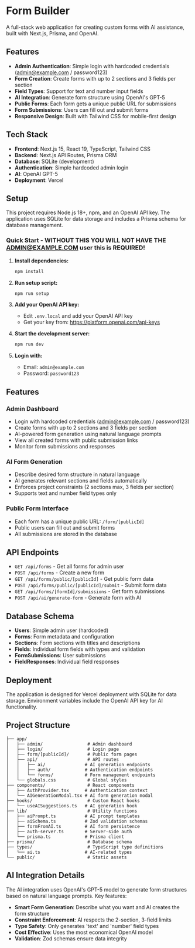 # Form Builder

A full-stack web application for creating custom forms with AI assistance, built with Next.js, Prisma, and OpenAI.

## Features

- **Admin Authentication**: Simple login with hardcoded credentials (admin@example.com / password123)
- **Form Creation**: Create forms with up to 2 sections and 3 fields per section
- **Field Types**: Support for text and number input fields
- **AI Integration**: Generate form structure using OpenAI's GPT-5
- **Public Forms**: Each form gets a unique public URL for submissions
- **Form Submissions**: Users can fill out and submit forms
- **Responsive Design**: Built with Tailwind CSS for mobile-first design

## Tech Stack

- **Frontend**: Next.js 15, React 19, TypeScript, Tailwind CSS
- **Backend**: Next.js API Routes, Prisma ORM
- **Database**: SQLite (development)
- **Authentication**: Simple hardcoded admin login
- **AI**: OpenAI GPT-5
- **Deployment**: Vercel

## Setup

This project requires Node.js 18+, npm, and an OpenAI API key. The application uses SQLite for data storage and includes a Prisma schema for database management.

### Quick Start - WITHOUT THIS YOU WILL NOT HAVE THE ADMIN@EXAMPLE.COM user this is REQUIRED!

1. **Install dependencies:**
   ```bash
   npm install
   ```

2. **Run setup script:**
   ```bash
   npm run setup
   ```

3. **Add your OpenAI API key:**
   - Edit `.env.local` and add your OpenAI API key
   - Get your key from: https://platform.openai.com/api-keys

4. **Start the development server:**
   ```bash
   npm run dev
   ```

5. **Login with:**
   - Email: `admin@example.com`
   - Password: `password123`

## Features

### Admin Dashboard
- Login with hardcoded credentials (admin@example.com / password123)
- Create forms with up to 2 sections and 3 fields per section
- AI-powered form generation using natural language prompts
- View all created forms with public submission links
- Monitor form submissions and responses

### AI Form Generation
- Describe desired form structure in natural language
- AI generates relevant sections and fields automatically
- Enforces project constraints (2 sections max, 3 fields per section)
- Supports text and number field types only

### Public Form Interface
- Each form has a unique public URL: `/form/[publicId]`
- Public users can fill out and submit forms
- All submissions are stored in the database

## API Endpoints

- `GET /api/forms` - Get all forms for admin user
- `POST /api/forms` - Create a new form
- `GET /api/forms/public/[publicId]` - Get public form data
- `POST /api/forms/public/[publicId]/submit` - Submit form data
- `GET /api/forms/[formId]/submissions` - Get form submissions
- `POST /api/ai/generate-form` - Generate form with AI

## Database Schema

- **Users**: Simple admin user (hardcoded)
- **Forms**: Form metadata and configuration
- **Sections**: Form sections with titles and descriptions
- **Fields**: Individual form fields with types and validation
- **FormSubmissions**: User submissions
- **FieldResponses**: Individual field responses

## Deployment

The application is designed for Vercel deployment with SQLite for data storage. Environment variables include the OpenAI API key for AI functionality.

## Project Structure

```
├── app/
│   ├── admin/                 # Admin dashboard
│   ├── login/                 # Login page
│   ├── form/[publicId]/       # Public form pages
│   ├── api/                   # API routes
│   │   ├── ai/               # AI generation endpoints
│   │   ├── auth/             # Authentication endpoints
│   │   └── forms/            # Form management endpoints
│   └── globals.css            # Global styles
├── components/                # React components
│   ├── AuthProvider.tsx      # Authentication context
│   └── AIGenerationModal.tsx # AI form generation modal
├── hooks/                     # Custom React hooks
│   └── useAISuggestions.ts   # AI generation hook
├── lib/                       # Utility functions
│   ├── aiPrompt.ts           # AI prompt templates
│   ├── aiSchema.ts           # Zod validation schemas
│   ├── formFromAI.ts         # AI form persistence
│   ├── auth-server.ts        # Server-side auth
│   └── prisma.ts             # Prisma client
├── prisma/                    # Database schema
├── types/                     # TypeScript type definitions
│   └── ai.ts                 # AI-related types
└── public/                    # Static assets
```

## AI Integration Details

The AI integration uses OpenAI's GPT-5 model to generate form structures based on natural language prompts. Key features:

- **Smart Form Generation**: Describe what you want and AI creates the form structure
- **Constraint Enforcement**: AI respects the 2-section, 3-field limits
- **Type Safety**: Only generates 'text' and 'number' field types
- **Cost Effective**: Uses the most economical OpenAI model
- **Validation**: Zod schemas ensure data integrity

